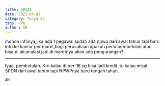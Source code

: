 ```yaml
---
title: 49128
date: 2021-04-07
category: Tanya-SC
tags: PPh
author: AN
---
```


mohon infonya,jika ada 1 pegawai sudah ada npwp dari awal tahun tapi baru info ke kantor per maret,bagi perusahaan apakah perlu pembetulan atau bisa di akumulasi jadi di maretnya akan ada pengurangan?

---

Iyaa, pembetulan. Krn kalau di per-16 yg bisa jadi kredit itu kalau misal SPDN dari awal tahun tapi NPWPnya baru tengah tahun.

`AN`
